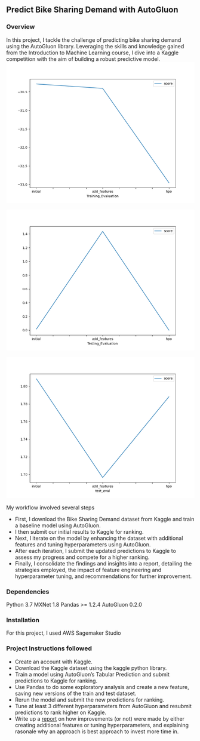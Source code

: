 ## Predict Bike Sharing Demand with AutoGluon

### Overview

In this project, I tackle the challenge of predicting bike sharing demand using the AutoGluon library. Leveraging the skills and knowledge gained from the Introduction to Machine Learning course, 
I dive into a Kaggle competition with the aim of building a robust predictive model.
[![Bike Sharing](model_training_score.png)](/model_training_score.png)

[![Bike Sharing](model_testing_score.png)](/model_testing_score.png)

[![Bike Sharing](model_test_score.png)](/model_test_score.png)


My workflow involved several steps
- First, I download the Bike Sharing Demand dataset from Kaggle and train a baseline model using AutoGluon.
- I then submit our initial results to Kaggle for ranking.
- Next, I iterate on the model by enhancing the dataset with additional features and tuning hyperparameters using AutoGluon.
- After each iteration, I submit the updated predictions to Kaggle to assess my progress and compete for a higher ranking.
- Finally, I consolidate the findings and insights into a report, detailing the strategies employed, the impact of feature engineering and hyperparameter tuning, and recommendations for further improvement.

### Dependencies

Python 3.7
MXNet 1.8
Pandas >= 1.2.4
AutoGluon 0.2.0 

### Installation

For this project, I used AWS Sagemaker Studio

### Project Instructions followed
 - Create an account with Kaggle.
 - Download the Kaggle dataset using the kaggle python library.
 - Train a model using AutoGluon’s Tabular Prediction and submit predictions to Kaggle for ranking.
 - Use Pandas to do some exploratory analysis and create a new feature, saving new versions of the train and test dataset.
 - Rerun the model and submit the new predictions for ranking.
 - Tune at least 3 different hyperparameters from AutoGluon and resubmit predictions to rank higher on Kaggle.
 - Write up a [report](/report-template.md) on how improvements (or not) were made by either creating additional features or tuning hyperparameters, and explaining rasonale why an approach is best approach to invest more time in.
